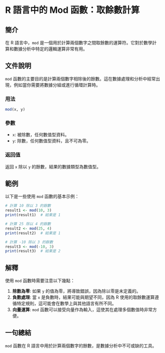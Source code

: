 <!--
Meta Description: # R 語言中的 Mod 函數：取餘數計算 ## 簡介 在 R 語言中，`mod` 是一個用於計算兩個數字之間取餘數的運算符。它對於數學計算和數據分析中特定的邏輯運算非常有用。 ## 文件說明 `mod` 函數的主要目的是計算兩個數字相除後的餘數。這在數據處理和分析中經常出現，例如當你需要將數據分組...
Meta Keywords: mod, 的餘數, print, 結果是, 任何數值型資料
-->

# R 語言中的 Mod 函數：取餘數計算

## 簡介
在 R 語言中，`mod` 是一個用於計算兩個數字之間取餘數的運算符。它對於數學計算和數據分析中特定的邏輯運算非常有用。

## 文件說明
`mod` 函數的主要目的是計算兩個數字相除後的餘數。這在數據處理和分析中經常出現，例如當你需要將數據分組或進行循環計算時。

### 用法
```R
mod(x, y)
```

### 參數
- `x`: 被除數，任何數值型資料。
- `y`: 除數，任何數值型資料，且不可為零。

### 返回值
返回 `x` 除以 `y` 的餘數，結果的數據類型為數值型。

## 範例
以下是一些使用 `mod` 函數的基本示例：

```R
# 計算 10 除以 3 的餘數
result1 <- mod(10, 3)
print(result1)  # 結果是 1

# 計算 25 除以 4 的餘數
result2 <- mod(25, 4)
print(result2)  # 結果是 1

# 計算 -10 除以 3 的餘數
result3 <- mod(-10, 3)
print(result3)  # 結果是 2
```

## 解釋
使用 `mod` 函數時需要注意以下幾點：

1. **除數為零**: 如果 `y` 的值為零，將導致錯誤，因為除以零是未定義的。
2. **負數處理**: 當 `x` 是負數時，結果可能與期望不同，因為 R 使用的取餘數運算遵循特定規則，這可能會在數學上與其他語言有所不同。
3. **向量運算**: `mod` 函數可以接受向量作為輸入，這使其在處理多個數值時非常方便。

## 一句總結
`mod` 函數在 R 語言中用於計算兩個數字的餘數，是數據分析中不可或缺的工具。